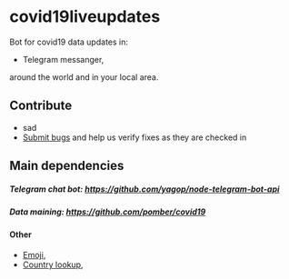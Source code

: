# covid19liveupdates
Bot for covid19 data updates in:

- Telegram messanger,

around the world and in your local area. 

## Contribute
- sad
- <a href='https://github.com/danbilokha/covid19liveupdates/issues'>Submit bugs</a> and help us verify fixes as they are checked in



## Main dependencies 
##### Telegram chat bot: https://github.com/yagop/node-telegram-bot-api
##### Data maining: https://github.com/pomber/covid19 

#### Other
- <a href="https://github.com/meeDamian/country-emoji">Emoji</a>,
- <a href="https://github.com/richorama/country-code-lookup">Country lookup</a>,
